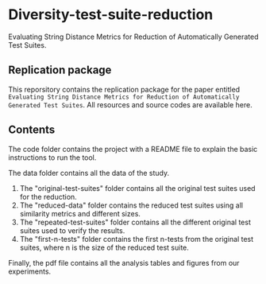 # Diversity-test-suite-reduction
Evaluating String Distance Metrics for Reduction of Automatically Generated Test Suites.

## Replication package
This reporsitory contains the replication package for the paper entitled `Evaluating String Distance Metrics for Reduction of Automatically Generated Test Suites`.
All resources and source codes are available here.

## Contents
The code folder contains the project with a README file to explain the basic instructions to run the tool.

The data folder contains all the data of the study. 
1. The "original-test-suites" folder contains all the original test suites used for the reduction.
2. The "reduced-data" folder contains the reduced test suites using all similarity metrics and different sizes.
3. The "repeated-test-suites" folder contains all the different original test suites used to verify the results.
4. The "first-n-tests" folder contains the first n-tests from the original test suites, where n is the size of the reduced test suite.

Finally, the pdf file contains all the analysis tables and figures from our experiments.
